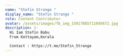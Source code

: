 ```yaml
---
name: "Stefin Strange "
display_name: "Stefin Strange "
role: Content Contributor
avatar: /assets/images/fb_img_15917085711695672.jpg
description: |-
  Hi Iam Stefin Babu
  From Kottayam,Kerala

  Contact : https://t.me/Stefin_Strange
---
```

